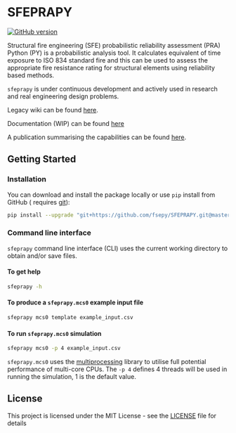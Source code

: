 # SFEPRAPY
[![GitHub version](https://badge.fury.io/gh/fsepy%2Fsfeprapy.svg)](https://github.com/fsepy/SfePrapy)

Structural fire engineering (SFE) probabilistic reliability assessment (PRA) Python (PY) is a probabilistic analysis
tool. It calculates equivalent of time exposure to ISO 834 standard fire and this can be used to assess the appropriate
fire resistance rating for structural elements using reliability based methods.

`sfeprapy` is under continuous development and actively used in research and real engineering design problems.

Legacy wiki can be found [here](https://github.com/fsepy/SfePrapy/wiki).

Documentation (WIP) can be found [here](https://sfeprapy-doc.readthedocs.io/en/latest/index.html)

A publication summarising the capabilities can be found [here](https://www.researchgate.net/publication/333202825_APPLICATION_OF_PYTHON_PROGRAMMING_LANGUAGE_IN_STRUCTURAL_FIRE_ENGINEERING_-_MONTE_CARLO_SIMULATION).

## Getting Started

### Installation

You can download and install the package locally or use `pip` install from GitHub (
requires [git](https://git-scm.com/downloads)):

 ```sh
 pip install --upgrade "git+https://github.com/fsepy/SFEPRAPY.git@master"
 ```


### Command line interface

`sfeprapy` command line interface (CLI) uses the current working directory to obtain and/or save files.

#### To get help

```sh
sfeprapy -h
```

#### To produce a `sfeprapy.mcs0` example input file

```sh
sfeprapy mcs0 template example_input.csv
```

#### To run `sfeprapy.mcs0` simulation

```sh
sfeprapy mcs0 -p 4 example_input.csv
```

`sfeprapy.mcs0` uses the [multiprocessing](https://docs.python.org/3.4/library/multiprocessing.html#module-multiprocessing) library to utilise full potential performance of multi-core CPUs. The `-p 4` defines 4 threads will be used in running the simulation, 1 is the default value.

## License

This project is licensed under the MIT License - see the [LICENSE](LICENSE) file for details
